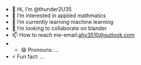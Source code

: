 - 👋 Hi, I’m @thunder2U35
- 👀 I’m interested in applied mathmatics
- 🌱 I’m currently learning machine learning 
- 💞️ I’m looking to collaborate on blander
- 📫 How to reach me-email:ahy3510@outlook.com
- - 😄 Pronouns: ...
- ⚡ Fun fact: ...

<!---
thunder2U35/thunder2U35 is a ✨ special ✨ repository because its `README.md` (this file) appears on your GitHub profile.
You can click the Preview link to take a look at your changes.
--->
